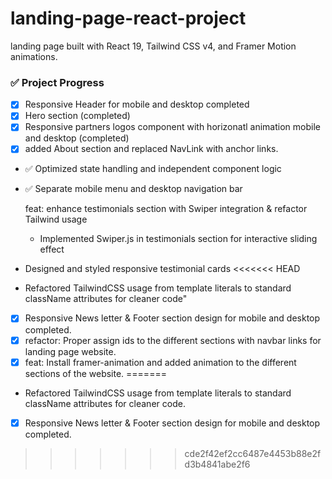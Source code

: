 # landing-page-react-project

landing page built with React 19, Tailwind CSS v4, and Framer Motion animations.

### ✅ Project Progress

- [x] Responsive Header for mobile and desktop completed
- [x] Hero section (completed)
- [x] Responsive partners logos component with horizonatl animation mobile and desktop (completed)
- [x] added About section and replaced NavLink with anchor links.
- ✅ Optimized state handling and independent component logic
- ✅ Separate mobile menu and desktop navigation bar

  feat: enhance testimonials section with Swiper integration & refactor Tailwind usage

  - Implemented Swiper.js in testimonials section for interactive sliding effect

- Designed and styled responsive testimonial cards
<<<<<<< HEAD
- Refactored TailwindCSS usage from template literals to standard className attributes for cleaner code"
- [x] Responsive News letter & Footer section design for mobile and desktop completed.
- [x] refactor: Proper assign ids to the different sections with navbar links for landing page website.
- [x] feat: Install framer-animation and added animation to the different sections of the website.
=======
- Refactored TailwindCSS usage from template literals to standard className attributes for cleaner code.

 - [x] Responsive News letter & Footer section design for mobile and desktop completed.
>>>>>>> cde2f42ef2cc6487e4453b88e2fd3b4841abe2f6
